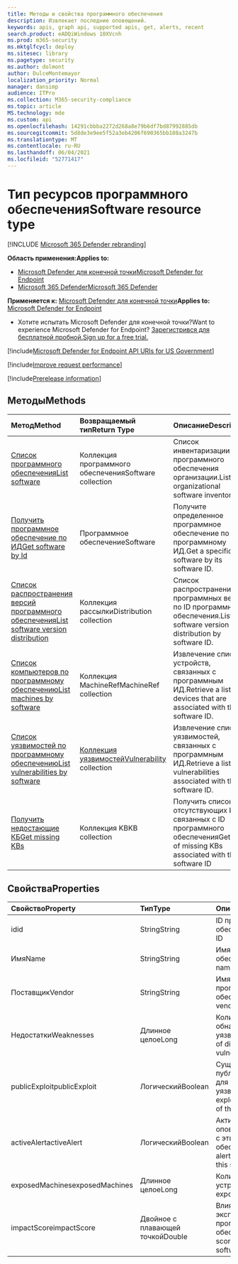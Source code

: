 ```yaml
---
title: Методы и свойства программного обеспечения
description: Извлекает последние оповещений.
keywords: apis, graph api, supported apis, get, alerts, recent
search.product: eADQiWindows 10XVcnh
ms.prod: m365-security
ms.mktglfcycl: deploy
ms.sitesec: library
ms.pagetype: security
ms.author: dolmont
author: DulceMontemayor
localization_priority: Normal
manager: dansimp
audience: ITPro
ms.collection: M365-security-compliance
ms.topic: article
MS.technology: mde
ms.custom: api
ms.openlocfilehash: 14291cbbba2272d268a8e79b6df7bd87992885db
ms.sourcegitcommit: 5d8de3e9ee5f52a3eb4206f690365bb108a3247b
ms.translationtype: MT
ms.contentlocale: ru-RU
ms.lasthandoff: 06/04/2021
ms.locfileid: "52771417"
---
```

# <a name="software-resource-type"></a><span data-ttu-id="b2aa0-104">Тип ресурсов программного обеспечения</span><span class="sxs-lookup"><span data-stu-id="b2aa0-104">Software resource type</span></span>

[!INCLUDE [Microsoft 365 Defender rebranding](../../includes/microsoft-defender.md)]

<span data-ttu-id="b2aa0-105">**Область применения:**</span><span class="sxs-lookup"><span data-stu-id="b2aa0-105">**Applies to:**</span></span>
- [<span data-ttu-id="b2aa0-106">Microsoft Defender для конечной точки</span><span class="sxs-lookup"><span data-stu-id="b2aa0-106">Microsoft Defender for Endpoint</span></span>](https://go.microsoft.com/fwlink/p/?linkid=2154037)
- [<span data-ttu-id="b2aa0-107">Microsoft 365 Defender</span><span class="sxs-lookup"><span data-stu-id="b2aa0-107">Microsoft 365 Defender</span></span>](https://go.microsoft.com/fwlink/?linkid=2118804)

<span data-ttu-id="b2aa0-108">**Применяется к:** [Microsoft Defender для конечной точки](https://go.microsoft.com/fwlink/?linkid=2154037)</span><span class="sxs-lookup"><span data-stu-id="b2aa0-108">**Applies to:** [Microsoft Defender for Endpoint](https://go.microsoft.com/fwlink/?linkid=2154037)</span></span>

- <span data-ttu-id="b2aa0-109">Хотите испытать Microsoft Defender для конечной точки?</span><span class="sxs-lookup"><span data-stu-id="b2aa0-109">Want to experience Microsoft Defender for Endpoint?</span></span> [<span data-ttu-id="b2aa0-110">Зарегистрився для бесплатной пробной.</span><span class="sxs-lookup"><span data-stu-id="b2aa0-110">Sign up for a free trial.</span></span>](https://www.microsoft.com/microsoft-365/windows/microsoft-defender-atp?ocid=docs-wdatp-exposedapis-abovefoldlink)

[!include[Microsoft Defender for Endpoint API URIs for US Government](../../includes/microsoft-defender-api-usgov.md)]

[!include[Improve request performance](../../includes/improve-request-performance.md)]


[!include[Prerelease information](../../includes/prerelease.md)]

## <a name="methods"></a><span data-ttu-id="b2aa0-111">Методы</span><span class="sxs-lookup"><span data-stu-id="b2aa0-111">Methods</span></span>

<span data-ttu-id="b2aa0-112">Метод</span><span class="sxs-lookup"><span data-stu-id="b2aa0-112">Method</span></span> |<span data-ttu-id="b2aa0-113">Возвращаемый тип</span><span class="sxs-lookup"><span data-stu-id="b2aa0-113">Return Type</span></span> |<span data-ttu-id="b2aa0-114">Описание</span><span class="sxs-lookup"><span data-stu-id="b2aa0-114">Description</span></span>
:---|:---|:---
[<span data-ttu-id="b2aa0-115">Список программного обеспечения</span><span class="sxs-lookup"><span data-stu-id="b2aa0-115">List software</span></span>](get-software.md) | <span data-ttu-id="b2aa0-116">Коллекция программного обеспечения</span><span class="sxs-lookup"><span data-stu-id="b2aa0-116">Software collection</span></span> | <span data-ttu-id="b2aa0-117">Список инвентаризации программного обеспечения организации.</span><span class="sxs-lookup"><span data-stu-id="b2aa0-117">List the organizational software inventory.</span></span>
[<span data-ttu-id="b2aa0-118">Получить программное обеспечение по ИД</span><span class="sxs-lookup"><span data-stu-id="b2aa0-118">Get software by Id</span></span>](get-software-by-id.md) | <span data-ttu-id="b2aa0-119">Программное обеспечение</span><span class="sxs-lookup"><span data-stu-id="b2aa0-119">Software</span></span> | <span data-ttu-id="b2aa0-120">Получите определенное программное обеспечение по его программному ИД.</span><span class="sxs-lookup"><span data-stu-id="b2aa0-120">Get a specific software by its software ID.</span></span>
[<span data-ttu-id="b2aa0-121">Список распространения версий программного обеспечения</span><span class="sxs-lookup"><span data-stu-id="b2aa0-121">List software version distribution</span></span>](get-software-ver-distribution.md)| <span data-ttu-id="b2aa0-122">Коллекция рассылки</span><span class="sxs-lookup"><span data-stu-id="b2aa0-122">Distribution collection</span></span> | <span data-ttu-id="b2aa0-123">Список распространения программных версий по ID программного обеспечения.</span><span class="sxs-lookup"><span data-stu-id="b2aa0-123">List software version distribution by software ID.</span></span>
[<span data-ttu-id="b2aa0-124">Список компьютеров по программному обеспечению</span><span class="sxs-lookup"><span data-stu-id="b2aa0-124">List machines by software</span></span>](get-machines-by-software.md)| <span data-ttu-id="b2aa0-125">Коллекция MachineRef</span><span class="sxs-lookup"><span data-stu-id="b2aa0-125">MachineRef collection</span></span> | <span data-ttu-id="b2aa0-126">Извлечение списка устройств, связанных с программным ИД.</span><span class="sxs-lookup"><span data-stu-id="b2aa0-126">Retrieve a list of devices that are associated with the software ID.</span></span>
[<span data-ttu-id="b2aa0-127">Список уязвимостей по программному обеспечению</span><span class="sxs-lookup"><span data-stu-id="b2aa0-127">List vulnerabilities by software</span></span>](get-vuln-by-software.md) | <span data-ttu-id="b2aa0-128">[Коллекция уязвимостей](vulnerability.md)</span><span class="sxs-lookup"><span data-stu-id="b2aa0-128">[Vulnerability](vulnerability.md) collection</span></span> | <span data-ttu-id="b2aa0-129">Извлечение списка уязвимостей, связанных с программным ИД.</span><span class="sxs-lookup"><span data-stu-id="b2aa0-129">Retrieve a list of vulnerabilities associated with the software ID.</span></span>
[<span data-ttu-id="b2aa0-130">Получить недостающие КБ</span><span class="sxs-lookup"><span data-stu-id="b2aa0-130">Get missing KBs</span></span>](get-missing-kbs-software.md) | <span data-ttu-id="b2aa0-131">Коллекция KB</span><span class="sxs-lookup"><span data-stu-id="b2aa0-131">KB collection</span></span> | <span data-ttu-id="b2aa0-132">Получить список отсутствующих KBs, связанных с ID программного обеспечения</span><span class="sxs-lookup"><span data-stu-id="b2aa0-132">Get a list of missing KBs associated with the software ID</span></span>

## <a name="properties"></a><span data-ttu-id="b2aa0-133">Свойства</span><span class="sxs-lookup"><span data-stu-id="b2aa0-133">Properties</span></span>

<span data-ttu-id="b2aa0-134">Свойство</span><span class="sxs-lookup"><span data-stu-id="b2aa0-134">Property</span></span> |   <span data-ttu-id="b2aa0-135">Тип</span><span class="sxs-lookup"><span data-stu-id="b2aa0-135">Type</span></span>   |   <span data-ttu-id="b2aa0-136">Описание</span><span class="sxs-lookup"><span data-stu-id="b2aa0-136">Description</span></span>
:---|:---|:---
<span data-ttu-id="b2aa0-137">id</span><span class="sxs-lookup"><span data-stu-id="b2aa0-137">id</span></span> | <span data-ttu-id="b2aa0-138">String</span><span class="sxs-lookup"><span data-stu-id="b2aa0-138">String</span></span> | <span data-ttu-id="b2aa0-139">ID программного обеспечения</span><span class="sxs-lookup"><span data-stu-id="b2aa0-139">Software ID</span></span>
<span data-ttu-id="b2aa0-140">Имя</span><span class="sxs-lookup"><span data-stu-id="b2aa0-140">Name</span></span> | <span data-ttu-id="b2aa0-141">String</span><span class="sxs-lookup"><span data-stu-id="b2aa0-141">String</span></span> | <span data-ttu-id="b2aa0-142">Имя программного обеспечения</span><span class="sxs-lookup"><span data-stu-id="b2aa0-142">Software name</span></span>
<span data-ttu-id="b2aa0-143">Поставщик</span><span class="sxs-lookup"><span data-stu-id="b2aa0-143">Vendor</span></span> | <span data-ttu-id="b2aa0-144">String</span><span class="sxs-lookup"><span data-stu-id="b2aa0-144">String</span></span> | <span data-ttu-id="b2aa0-145">Имя поставщика программного обеспечения</span><span class="sxs-lookup"><span data-stu-id="b2aa0-145">Software vendor name</span></span>
<span data-ttu-id="b2aa0-146">Недостатки</span><span class="sxs-lookup"><span data-stu-id="b2aa0-146">Weaknesses</span></span> | <span data-ttu-id="b2aa0-147">Длинное целое</span><span class="sxs-lookup"><span data-stu-id="b2aa0-147">Long</span></span> | <span data-ttu-id="b2aa0-148">Количество обнаруженных уязвимостей</span><span class="sxs-lookup"><span data-stu-id="b2aa0-148">Number of discovered vulnerabilities</span></span>
<span data-ttu-id="b2aa0-149">publicExploit</span><span class="sxs-lookup"><span data-stu-id="b2aa0-149">publicExploit</span></span> | <span data-ttu-id="b2aa0-150">Логический</span><span class="sxs-lookup"><span data-stu-id="b2aa0-150">Boolean</span></span> | <span data-ttu-id="b2aa0-151">Существует публичный эксплойт для некоторых уязвимостей</span><span class="sxs-lookup"><span data-stu-id="b2aa0-151">Public exploit exists for some of the vulnerabilities</span></span>
<span data-ttu-id="b2aa0-152">activeAlert</span><span class="sxs-lookup"><span data-stu-id="b2aa0-152">activeAlert</span></span> | <span data-ttu-id="b2aa0-153">Логический</span><span class="sxs-lookup"><span data-stu-id="b2aa0-153">Boolean</span></span> | <span data-ttu-id="b2aa0-154">Активное оповещение связано с этим программным обеспечением</span><span class="sxs-lookup"><span data-stu-id="b2aa0-154">Active alert is associated with this software</span></span>
<span data-ttu-id="b2aa0-155">exposedMachines</span><span class="sxs-lookup"><span data-stu-id="b2aa0-155">exposedMachines</span></span> | <span data-ttu-id="b2aa0-156">Длинное целое</span><span class="sxs-lookup"><span data-stu-id="b2aa0-156">Long</span></span> | <span data-ttu-id="b2aa0-157">Количество открытых устройств</span><span class="sxs-lookup"><span data-stu-id="b2aa0-157">Number of exposed devices</span></span>
<span data-ttu-id="b2aa0-158">impactScore</span><span class="sxs-lookup"><span data-stu-id="b2aa0-158">impactScore</span></span> | <span data-ttu-id="b2aa0-159">Двойное с плавающей точкой</span><span class="sxs-lookup"><span data-stu-id="b2aa0-159">Double</span></span> | <span data-ttu-id="b2aa0-160">Влияние оценки экспозиции этого программного обеспечения</span><span class="sxs-lookup"><span data-stu-id="b2aa0-160">Exposure score impact of this software</span></span>
